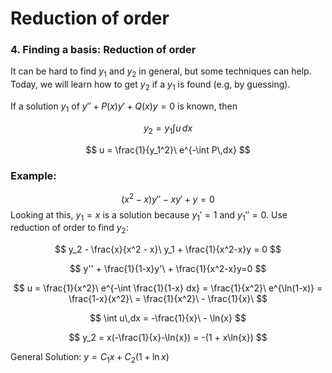 # Reduction of order
### 4. Finding a basis: Reduction of order
It can be hard to find $y_1$ and $y_2$ in general, but some techniques can help. Today, we will learn how to get $y_2$ if a $y_1$ is found (e.g, by guessing).

If a solution $y_1$ of $y'' + P(x)y' + Q(x)y = 0$ is known, then 

$$
y_2 = y_1\int u\,dx 
$$

$$
u = \frac{1}{y_1^2}\ e^{-\int P\,dx}
$$

### Example:
$$
(x^2 - x)y'' - xy' + y = 0
$$
Looking at this, $y_1 = x$ is a solution because $y_1' = 1$ and $y_1'' = 0$. Use reduction of order to find $y_2$:

$$
y_2 - \frac{x}{x^2 - x}\ y_1 + \frac{1}{x^2-x}y = 0
$$

$$
y'' + \frac{1}{1-x}y'\ + \frac{1}{x^2-x}y=0
$$

$$
u = \frac{1}{x^2}\ e^{-\int \frac{1}{1-x} dx} = \frac{1}{x^2}\ e^{\ln(1-x)} = \frac{1-x}{x^2}\ = \frac{1}{x^2}\ - \frac{1}{x}\
$$

$$
\int u\,dx = -\frac{1}{x}\ - \ln{x}
$$

$$
y_2 = x(-\frac{1}{x}-\ln{x}) = -(1 + x\ln{x})
$$

General Solution: $y = C_1x + C_2(1+\ln{x})$



